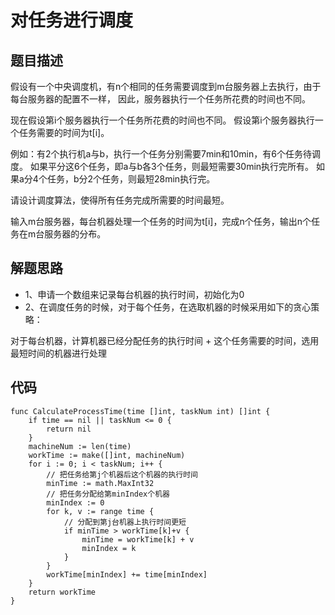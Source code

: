 # 对任务进行调度

## 题目描述
假设有一个中央调度机，有n个相同的任务需要调度到m台服务器上去执行，由于每台服务器的配置不一样，
因此，服务器执行一个任务所花费的时间也不同。

现在假设第i个服务器执行一个任务所花费的时间也不同。
假设第i个服务器执行一个任务需要的时间为t[i]。

例如：有2个执行机a与b，执行一个任务分别需要7min和10min，有6个任务待调度。
如果平分这6个任务，即a与b各3个任务，则最短需要30min执行完所有。
如果a分4个任务，b分2个任务，则最短28min执行完。

请设计调度算法，使得所有任务完成所需要的时间最短。

输入m台服务器，每台机器处理一个任务的时间为t[i]，完成n个任务，输出n个任务在m台服务器的分布。
## 解题思路
* 1、申请一个数组来记录每台机器的执行时间，初始化为0
* 2、在调度任务的时候，对于每个任务，在选取机器的时候采用如下的贪心策略：

对于每台机器，计算机器已经分配任务的执行时间 + 这个任务需要的时间，选用最短时间的机器进行处理
## 代码
```golang
func CalculateProcessTime(time []int, taskNum int) []int {
	if time == nil || taskNum <= 0 {
		return nil
	}
	machineNum := len(time)
	workTime := make([]int, machineNum)
	for i := 0; i < taskNum; i++ {
		// 把任务给第j个机器后这个机器的执行时间
		minTime := math.MaxInt32
		// 把任务分配给第minIndex个机器
		minIndex := 0
		for k, v := range time {
			// 分配到第j台机器上执行时间更短
			if minTime > workTime[k]+v {
				minTime = workTime[k] + v
				minIndex = k
			}
		}
		workTime[minIndex] += time[minIndex]
	}
	return workTime
}
```